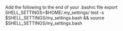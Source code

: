 Add the following to the end of your .bashrc file
export SHELL_SETTINGS=$HOME/.my_settings/
test -s $SHELL_SETTINGS/my_settings.bash && source $SHELL_SETTINGS/my_settings.bash

